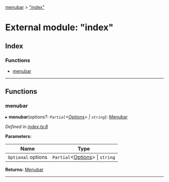 [menubar](../README.md) > ["index"](../modules/_index_.md)

# External module: "index"

## Index

### Functions

* [menubar](_index_.md#menubar)

---

## Functions

<a id="menubar"></a>

###  menubar

▸ **menubar**(options?: *`Partial`<[Options](../interfaces/_types_.options.md)> \| `string`*): [Menubar](../classes/_menubar_.menubar.md)

*Defined in [index.ts:8](https://github.com/maxogden/menubar/blob/34b0f8f/src/index.ts#L8)*

**Parameters:**

| Name | Type |
| ------ | ------ |
| `Optional` options | `Partial`<[Options](../interfaces/_types_.options.md)> \| `string` |

**Returns:** [Menubar](../classes/_menubar_.menubar.md)

___


